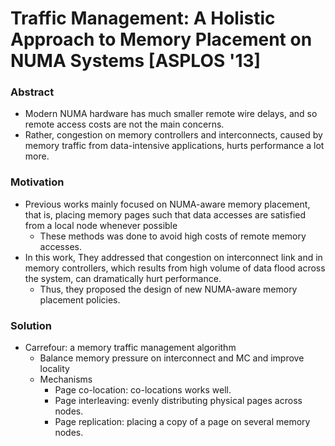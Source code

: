 # Traffic Management: A Holistic Approach to Memory Placement on NUMA Systems [ASPLOS '13]

### Abstract

- Modern NUMA hardware has much smaller remote wire delays, and so remote access costs are not the main concerns.
- Rather, congestion on memory controllers and interconnects, caused by memory traffic from data-intensive applications, hurts performance a lot more.

### Motivation

- Previous works mainly focused on NUMA-aware memory placement, that is, placing memory pages such that data accesses are satisfied from a local node whenever possible
  - These methods was done to avoid high costs of remote memory accesses.
- In this work, They addressed that congestion on interconnect link and in memory controllers, which results from high volume of data flood across the system, can dramatically hurt performance.
  - Thus, they proposed the design of new NUMA-aware memory placement policies.

### Solution

- Carrefour: a memory traffic management algorithm
  - Balance memory pressure on interconnect and MC and improve locality
  - Mechanisms
    - Page co-location: co-locations works well.
    - Page interleaving: evenly distributing physical pages across nodes.
    - Page replication: placing a copy of a page on several memory nodes.

